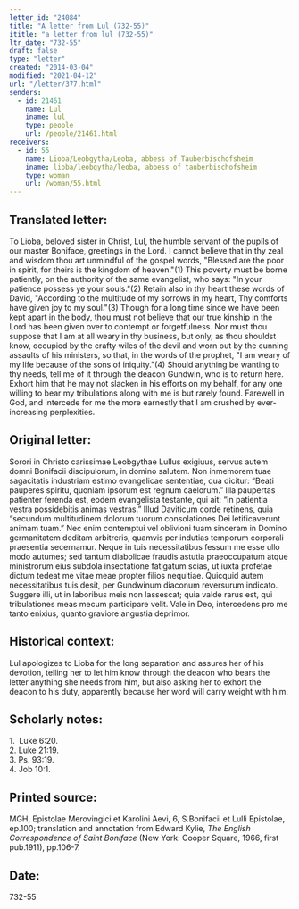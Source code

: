 ```yaml
---
letter_id: "24084"
title: "A letter from Lul (732-55)"
ititle: "a letter from lul (732-55)"
ltr_date: "732-55"
draft: false
type: "letter"
created: "2014-03-04"
modified: "2021-04-12"
url: "/letter/377.html"
senders:
  - id: 21461
    name: Lul
    iname: lul
    type: people
    url: /people/21461.html
receivers:
  - id: 55
    name: Lioba/Leobgytha/Leoba, abbess of Tauberbischofsheim
    iname: lioba/leobgytha/leoba, abbess of tauberbischofsheim
    type: woman
    url: /woman/55.html
---
```

<h2> Translated letter:</h2>To Lioba, beloved sister in Christ, Lul, the humble servant of the pupils of our master Boniface, greetings in the Lord.
I cannot believe that in thy zeal and wisdom thou art unmindful of the gospel words, "Blessed are the poor in spirit, for theirs is the kingdom of heaven."(1) This poverty must be borne patiently, on the authority of the same evangelist, who says: "In your patience possess ye your souls."(2) Retain also in thy heart these words of David, "According to the multitude of my sorrows in my heart, Thy comforts have given joy to my soul."(3)
Though for a long time since we have been kept apart in the body, thou must not believe that our true kinship in the Lord has been given over to contempt or forgetfulness. Nor must thou suppose that I am at all weary in thy business, but only, as thou shouldst know, occupied by the crafty wiles of the devil and worn out by the cunning assaults of his ministers, so that, in the words of the prophet, "I am weary of my life because of the sons of iniquity."(4)
Should anything be wanting to thy needs, tell me of it through the deacon Gundwin, who is to return here. Exhort him that he may not slacken in his efforts on my behalf, for any one willing to bear my tribulations along with me is but rarely found.
Farewell in God, and intercede for me the more earnestly that I am crushed by ever-increasing perplexities.
<h2 class="mt-4"> Original letter:</h2>Sorori in Christo carissimae Leobgythae Lullus exigiuus, servus autem domni Bonifacii discipulorum, in domino salutem.
Non inmemorem tuae sagacitatis industriam estimo evangelicae sententiae, qua dicitur: “Beati pauperes spiritu, quoniam ipsorum est regnum caelorum.” Illa paupertas patienter ferenda est, eodem evangelista testante, qui ait: “In patientia vestra possidebitis animas vestras.” Illud Daviticum corde retinens, quia “secundum multitudinem dolorum tuorum consolationes Dei letificaverunt animam tuam.” Nec enim contemptui vel oblivioni tuam sinceram in Domino germanitatem deditam arbitreris, quamvis per indutias temporum corporali praesentia secernamur. Neque in tuis necessitatibus fessum me esse ullo modo autumes; sed tantum diabolicae fraudis astutia praeoccupatum atque ministrorum eius subdola insectatione fatigatum scias, ut iuxta profetae dictum tedeat me vitae meae propter filios nequitiae. Quicquid autem necessitatibus tuis desit, per Gundwinum diaconum reversurum indicato. Suggere illi, ut in laboribus meis non lassescat; quia valde rarus est, qui tribulationes meas mecum participare velit.
Vale in Deo, intercedens pro me tanto enixius, quanto graviore angustia deprimor.
<h2 class="mt-4"> Historical context:</h2>Lul apologizes to Lioba for the long separation and assures her of his devotion, telling her to let him know through the deacon who bears the letter anything she needs from him, but also asking her to exhort the deacon to his duty, apparently because her word will carry weight with him.
<h2 class="mt-4"> Scholarly notes:</h2><p>1. &nbsp;Luke 6:20. &nbsp;<br>2. Luke 21:19. &nbsp;<br>3. Ps. 93:19. &nbsp;<br>4. Job 10:1.</p><h2 class="mt-4"> Printed source:</h2><p>MGH, Epistolae Merovingici et Karolini Aevi, 6, S.Bonifacii et Lulli Epistolae, ep.100; translation and annotation from Edward Kylie, <em>The English Correspondence of Saint Boniface</em> (New York: Cooper Square, 1966, first pub.1911), pp.106-7.</p><h2 class="mt-4"> Date:</h2>732-55